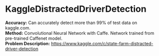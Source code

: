 # KaggleDistractedDriverDetection

**Accuracy:** Can accurately detect more than 99% of test data on kaggle.com.<br>
**Method:** Convolutional Neural Network with Caffe. Network trained from pre-trained Caffenet model.<br>
**Problem Description:** https://www.kaggle.com/c/state-farm-distracted-driver-detection
